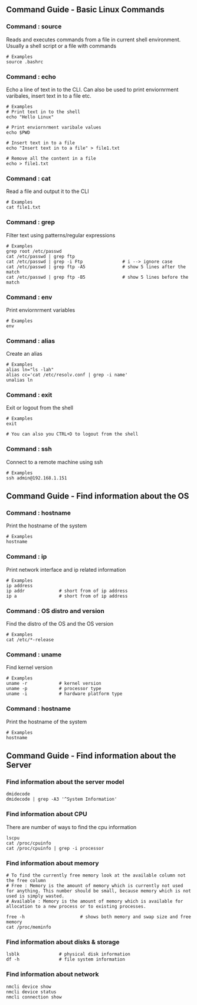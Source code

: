 ## Command  Guide - Basic Linux Commands

### Command : source
Reads and executes commands from a file in current shell environment. Usually a shell script or a file with commands 
```
# Examples
source .bashrc 
```

### Command : echo
Echo a line of text in to the CLI. Can also be used to print enviornrment varibales, insert text in to a file etc.
```
# Examples
# Print text in to the shell
echo "Hello Linux"

# Print enviornrment varibale values
echo $PWD

# Insert text in to a file
echo "Insert text in to a file" > file1.txt

# Remove all the content in a file
echo > file1.txt
```

### Command : cat
Read a file and output it to the CLI
```
# Examples
cat file1.txt
```

### Command : grep
Filter text using patterns/regular expressions
```
# Examples
grep root /etc/passwd
cat /etc/passwd | grep ftp
cat /etc/passwd | grep -i Ftp               # i --> ignore case
cat /etc/passwd | grep ftp -A5              # show 5 lines after the match    
cat /etc/passwd | grep ftp -B5              # show 5 lines before the match    
```

### Command : env
Print enviornrment variables
```
# Examples
env
```

### Command : alias 
Create an alias 
```
# Examples
alias ln="ls -lah"
alias cc='cat /etc/resolv.conf | grep -i name'
unalias ln
```

### Command : exit
Exit or logout from the shell
```
# Examples
exit

# You can also you CTRL+D to logout from the shell
```

### Command : ssh 
Connect to a remote machine using ssh 
```
# Examples
ssh admin@192.168.1.151
```

## Command  Guide - Find information about the OS

### Command : hostname 
Print the hostname of the system 
```
# Examples
hostname
```

### Command : ip 
Print network interface and ip related information 
```
# Examples
ip address              
ip addr             # short from of ip address
ip a                # short from of ip address
```

### Command : OS distro and version 
Find the distro of the OS and the OS version
```
# Examples
cat /etc/*-release
```

### Command : uname 
Find kernel version
```
# Examples
uname -r            # kernel version
uname -p            # processor type 
uname -i            # hardware platform type
```

### Command : hostname 
Print the hostname of the system 
```
# Examples
hostname
```


## Command  Guide - Find information about the Server

### Find information about the server model
```
dmidecode
dmidecode | grep -A3 '^System Information'
```

### Find information about CPU
There are number of ways to find the cpu information 
```
lscpu                                     
cat /proc/cpuinfo
cat /proc/cpuinfo | grep -i processor
```

### Find information about memory
```
# To find the currently free memory look at the available column not the free column
# Free : Memory is the amount of memory which is currently not used for anything. This number should be small, because memory which is not used is simply wasted.
# Available : Memory is the amount of memory which is available for allocation to a new process or to existing processes.

free -h                     # shows both memory and swap size and free memory
cat /proc/meminfo
```

### Find information about disks & storage 
```
lsblk               # physical disk information
df -h               # file system information
```

### Find information about network
```
nmcli device show
nmcli device status
nmcli connection show
```